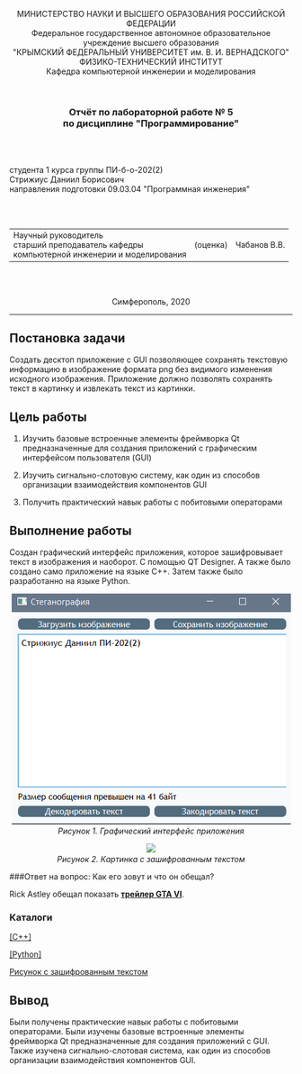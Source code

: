 <p align="center">МИНИСТЕРСТВО НАУКИ  И ВЫСШЕГО ОБРАЗОВАНИЯ РОССИЙСКОЙ ФЕДЕРАЦИИ<br>
Федеральное государственное автономное образовательное учреждение высшего образования<br>
"КРЫМСКИЙ ФЕДЕРАЛЬНЫЙ УНИВЕРСИТЕТ им. В. И. ВЕРНАДСКОГО"<br>
ФИЗИКО-ТЕХНИЧЕСКИЙ ИНСТИТУТ<br>
Кафедра компьютерной инженерии и моделирования</p>
<br>
<h3 align="center">Отчёт по лабораторной работе № 5<br> по дисциплине "Программирование"</h3>

<br><br>

<p>студента 1 курса группы ПИ-б-о-202(2)<br>
Стрижиус Даниил Борисович<br>
направления подготовки 09.03.04 "Программная инженерия"</p>

<br><br>
<table>
<tr><td>Научный руководитель<br> старший преподаватель кафедры<br> компьютерной инженерии и моделирования</td>
<td>(оценка)</td>
<td>Чабанов В.В.</td>
</tr>
</table>
<br><br>

<p align="center">Симферополь, 2020</p>
<hr>

## Постановка задачи

Создать десктоп приложение с GUI позволяющее сохранять текстовую информацию в изображение формата png без видимого изменения исходного изображения. Приложение должно позволять сохранять текст в картинку и извлекать текст из картинки.

## Цель работы

1. Изучить базовые встроенные элементы фреймворка Qt предназначенные для создания приложений с графическим интерфейсом пользователя (GUI)

2. Изучить сигнально-слотовую систему, как один из способов организации взаимодействия компонентов GUI

3. Получить практический навык работы с побитовыми операторами

## Выполнение работы

Создан графический интерфейс приложения, которое зашифровывает текст в изображения и наоборот. С помощью QT Designer. А также было создано само приложение на языке С++. Затем также было разработанно на языке Python.

<p align="center">
<img src="Pictures/sten.png"><br>
<em>Рисунок 1. Графический интерфейс приложения</em>

<p align="center">
<img src="Pictures/pict.png"><br>
<em>Рисунок 2. Картинка с зашифрованным текстом</em>

###Ответ на вопрос: Как его зовут и что он обещал?

Rick Astley обещал показать [**трейлер GTA VI**](https://www.youtube.com/watch?v=dQw4w9WgXcQ).

### Каталоги

[[C++]](./C++)

[[Python]](./Python)

[Рисунок с зашифрованным текстом](./Pictures/pict.png)

## Вывод

Были получены практические навык работы с побитовыми операторами.
Были изучены базовые встроенные элементы фреймворка Qt предназначенные для создания приложений с GUI. Также изучена сигнально-слотовая система, как один из способов организации взаимодействия компонентов GUI.
